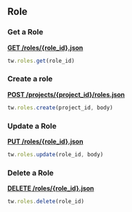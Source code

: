## Role

### Get a Role

[**GET /roles/{role_id}.json**](https://developer.teamwork.com/projects/project-roles/get-an-individual-role)

```js
tw.roles.get(role_id)
```

### Create a role

[**POST /projects/{project_id}/roles.json**](https://developer.teamwork.com/projects/project-roles/add-a-role-to-a-project)

```js
tw.roles.create(project_id, body)
```

### Update a Role

[**PUT /roles/{role_id}.json**](https://developer.teamwork.com/projects/project-roles/update-a-role-on-a-project)

```js
tw.roles.update(role_id, body)
```

### Delete a Role

[**DELETE /roles/{role_id}.json**](https://developer.teamwork.com/projects/project-roles/delete-a-role)

```js
tw.roles.delete(role_id)
```
